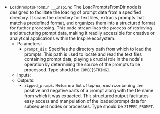- `LoadPromptsFromDir __Inspire`: The LoadPromptsFromDir node is designed to facilitate the loading of prompt data from a specified directory. It scans the directory for text files, extracts prompts that match a predefined format, and organizes them into a structured format for further processing. This node streamlines the process of retrieving and structuring prompt data, making it readily accessible for creative or analytical applications within the Inspire ecosystem.
    - Parameters:
        - `prompt_dir`: Specifies the directory path from which to load the prompts. This path is used to locate and read the text files containing prompt data, playing a crucial role in the node's operation by determining the source of the prompts to be processed. Type should be `COMBO[STRING]`.
    - Inputs:
    - Outputs:
        - `zipped_prompt`: Returns a list of tuples, each containing the positive and negative parts of a prompt along with the file name from which it was extracted. This structured output facilitates easy access and manipulation of the loaded prompt data for subsequent nodes or processes. Type should be `ZIPPED_PROMPT`.
